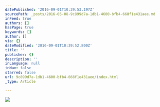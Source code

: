 ```yaml
---
datePublished: '2016-09-01T10:39:53.197Z'
sourcePath: _posts/2016-05-08-9c899d7a-1db1-4600-bfb4-668f1e431aee.md
inFeed: true
authors: []
hasPage: true
keywords: []
author: []
via: {}
dateModified: '2016-09-01T10:39:52.800Z'
title: ''
publisher: {}
description: ''
inLanguage: null
inNav: false
starred: false
url: 9c899d7a-1db1-4600-bfb4-668f1e431aee/index.html
_type: Article

---
```

![](https://the-grid-user-content.s3-us-west-2.amazonaws.com/77482705-9b8d-411f-b583-474d75e173cf.jpg)

>